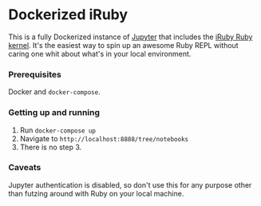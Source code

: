 # Dockerized iRuby

This is a fully Dockerized instance of [Jupyter](http://jupyter.org/) that includes the [iRuby Ruby kernel](https://github.com/SciRuby/iruby). It's the easiest way to spin up an awesome Ruby REPL without caring one whit about what's in your local environment.

### Prerequisites

Docker and `docker-compose`.

### Getting up and running

1. Run `docker-compose up`
2. Navigate to `http://localhost:8888/tree/notebooks`
3. There is no step 3.

### Caveats

Jupyter authentication is disabled, so don't use this for any purpose other than futzing around with Ruby on your local machine.

